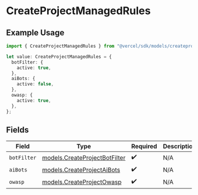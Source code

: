 # CreateProjectManagedRules

## Example Usage

```typescript
import { CreateProjectManagedRules } from "@vercel/sdk/models/createprojectop.js";

let value: CreateProjectManagedRules = {
  botFilter: {
    active: true,
  },
  aiBots: {
    active: false,
  },
  owasp: {
    active: true,
  },
};
```

## Fields

| Field                                                                | Type                                                                 | Required                                                             | Description                                                          |
| -------------------------------------------------------------------- | -------------------------------------------------------------------- | -------------------------------------------------------------------- | -------------------------------------------------------------------- |
| `botFilter`                                                          | [models.CreateProjectBotFilter](../models/createprojectbotfilter.md) | :heavy_check_mark:                                                   | N/A                                                                  |
| `aiBots`                                                             | [models.CreateProjectAiBots](../models/createprojectaibots.md)       | :heavy_check_mark:                                                   | N/A                                                                  |
| `owasp`                                                              | [models.CreateProjectOwasp](../models/createprojectowasp.md)         | :heavy_check_mark:                                                   | N/A                                                                  |